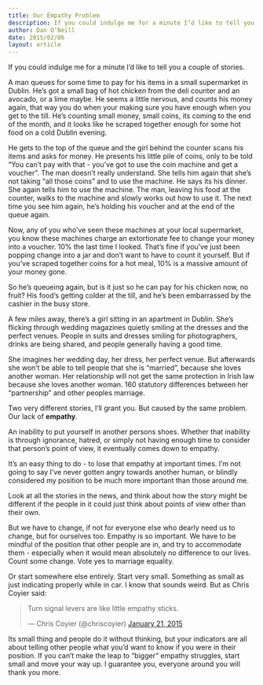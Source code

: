 ```yaml
---
title: Our Empathy Problem
description: If you could indulge me for a minute I’d like to tell you a couple of stories about our lack of empathy
author: Dan O’Neill
date: 2015/02/06
layout: article
---
```


If you could indulge me for a minute I’d like to tell you a couple of stories.

A man queues for some time to pay for his items in a small supermarket in Dublin. He’s got a small bag of hot chicken from the deli counter and an avocado, or a lime maybe. He seems a little nervous, and counts his money again, that way you do when your making sure you have enough when you get to the till. He’s counting small money, small coins, its coming to the end of the month, and it looks like he scraped together enough for some hot food on a cold Dublin evening. 

He gets to the top of the queue and the girl behind the counter scans his items and asks for money. He presents his little pile of coins, only to be told “You can’t pay with that - you’ve got to use the coin machine and get a voucher”. The man doesn’t really understand. She tells him again that she’s not taking “all those coins” and to use the machine. He says its his dinner. She again tells him to use the machine. The man, leaving his food at the counter, walks to the machine and slowly works out how to use it. The next time you see him again, he’s holding his voucher and at the end of the queue again. 

Now, any of you who’ve seen these machines at your local supermarket, you know these machines charge an extortionate fee to change your money into a voucher. 10% the last time I looked. That’s fine if you’ve just been popping change into a jar and don’t want to have to count it yourself. But if you’ve scraped together coins for a hot meal, 10% is a massive amount of your money gone.

So he’s queueing again, but is it just so he can pay for his chicken now, no fruit? His food’s getting colder at the till, and he’s been embarrassed by the cashier in the busy store. 

A few miles away, there’s a girl sitting in an apartment in Dublin. She’s flicking through wedding magazines quietly smiling at the dresses and the perfect venues. People in suits and dresses smiling for photographers, drinks are being shared, and people generally having a good time. 

She imagines her wedding day, her dress, her perfect venue. But afterwards she won’t be able to tell people that she is “married”, because she loves another woman. Her relationship will not get the same protection in Irish law because she loves another woman. 160 statutory differences between her “partnership” and other peoples marriage.

Two very different stories, I’ll grant you. But caused by the same problem. Our lack of **empathy**. 

An inability to put yourself in another persons shoes. Whether that inability is through ignorance, hatred, or simply not having enough time to consider that person’s point of view, it eventually comes down to empathy.

It’s an easy thing to do - to lose that empathy at important times. I’m not going to say I’ve never gotten angry towards another human, or blindly considered my position to be much more important than those around me. 

Look at all the stories in the news, and think about how the story might be different if the people in it could just think about points of view other than their own. 

But we have to change, if not for everyone else who dearly need us to change, but for ourselves too. Empathy is so important. We have to be mindful of the position that other people are in, and try to accommodate them - especially when it would mean absolutely no difference to our lives. Count some change. Vote yes to marriage equality. 

Or start somewhere else entirely. Start very small. Something as small as just indicating properly while in car. I know that sounds weird. But as Chris Coyier said: 

<blockquote class="twitter-tweet" lang="en"><p>Turn signal levers are like little empathy sticks.</p>&mdash; Chris Coyier (@chriscoyier) <a href="https://twitter.com/chriscoyier/status/557975138847952896">January 21, 2015</a></blockquote>
<script async src="//platform.twitter.com/widgets.js" charset="utf-8"></script>

Its small thing and people do it without thinking, but your indicators are all about telling other people what you’d want to know if you were in their position. If you can’t make the leap to “bigger” empathy struggles, start small and move your way up. I guarantee you, everyone around you will thank you more.
